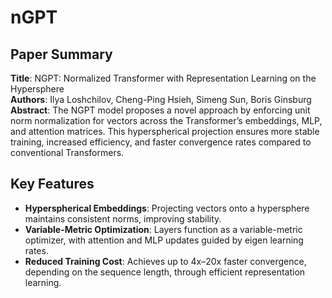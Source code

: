 # nGPT
## Paper Summary

**Title**: NGPT: Normalized Transformer with Representation Learning on the Hypersphere  
**Authors**: Ilya Loshchilov, Cheng-Ping Hsieh, Simeng Sun, Boris Ginsburg  
**Abstract**: The NGPT model proposes a novel approach by enforcing unit norm normalization for vectors across the Transformer’s embeddings, MLP, and attention matrices. This hyperspherical projection ensures more stable training, increased efficiency, and faster convergence rates compared to conventional Transformers.

## Key Features

- **Hyperspherical Embeddings**: Projecting vectors onto a hypersphere maintains consistent norms, improving stability.
- **Variable-Metric Optimization**: Layers function as a variable-metric optimizer, with attention and MLP updates guided by eigen learning rates.
- **Reduced Training Cost**: Achieves up to 4x–20x faster convergence, depending on the sequence length, through efficient representation learning.
